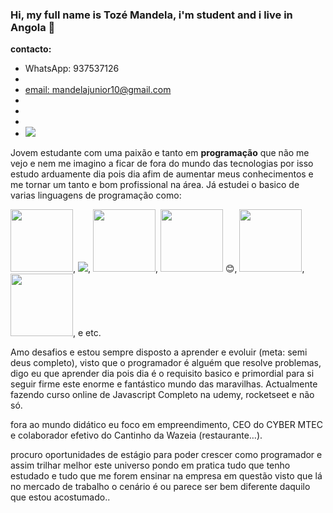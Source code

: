 ### Hi, my full name is Tozé Mandela, i'm student and i live in Angola 👋

<strong> contacto: </strong>
<ul>
<li>WhatsApp: 937537126<li>
<li><a href="https://mail.google.com/mail/u/0/?tab=rm&ogbl#inbox">email: mandelajunior10@gmail.com</a><li>
<li><a href="https://www.linkedin.com/in/toz%C3%A9-mandela-4a44b521b/"><i class="devicon-linkedin-plain colored"></i></a><li>
<li><a href="https://www.youtube.com/channel/UCLcq0i3AEvTCHxwyyD8fbIQ" target="_blank"><img src="https://img.shields.io/badge/YouTube-FF0000?style=for-the-badge&logo=youtube&logoColor=white" target="_blank"></a></li>
</ul>

<p>Jovem estudante com uma paixão e tanto em <strong>programação</strong> que não me vejo e nem me imagino a ficar de fora do mundo das tecnologias por isso estudo arduamente dia pois dia afim de aumentar meus conhecimentos e me tornar um tanto e bom profissional na área. Já estudei o basico de varias linguagens de programação como:</p>
<div>
<img src="https://cdn.jsdelivr.net/gh/devicons/devicon/icons/c/c-original.svg" width="100"/>, <img src="https://cdn.jsdelivr.net/gh/devicons/devicon/icons/java/java-original-wordmark.svg" />, <img src="https://cdn.jsdelivr.net/gh/devicons/devicon/icons/python/python-original-wordmark.svg" width="100"/>, <img src="https://cdn.jsdelivr.net/gh/devicons/devicon/icons/javascript/javascript-original.svg" width="100" /> 😊, <img src="https://cdn.jsdelivr.net/gh/devicons/devicon/icons/html5/html5-original-wordmark.svg" width="100" />, <img src="https://cdn.jsdelivr.net/gh/devicons/devicon/icons/css3/css3-original-wordmark.svg" width="100"/>, e etc. </div>

Amo desafios e estou sempre disposto a aprender e evoluir (meta: semi deus completo), visto que o programador é alguém que resolve problemas, digo eu que aprender dia pois dia é o requisito basico e primordial para si seguir firme este enorme e fantástico mundo das maravilhas. Actualmente fazendo curso online de Javascript Completo na udemy, rocketseet e não só.

fora ao mundo didático eu foco em empreendimento, CEO do CYBER MTEC e colaborador efetivo do Cantinho da Wazeia (restaurante…).

procuro oportunidades de estágio para poder crescer como programador e assim trilhar melhor este universo pondo em pratica tudo que tenho estudado e tudo que me forem ensinar na empresa em questão visto que lá no mercado de trabalho o cenário é ou parece ser bem diferente daquilo que estou acostumado..

<!--
**TozeMandela/TozeMandela** is a ✨ _special_ ✨ repository because its `README.md` (this file) appears on your GitHub profile.

Here are some ideas to get you started:

- 🔭 I’m currently working on ...
- 🌱 I’m currently learning ...
- 👯 I’m looking to collaborate on ...
- 🤔 I’m looking for help with ...
- 💬 Ask me about ...
- 📫 How to reach me: ...
- 😄 Pronouns: ...
- ⚡ Fun fact: ...
-->
